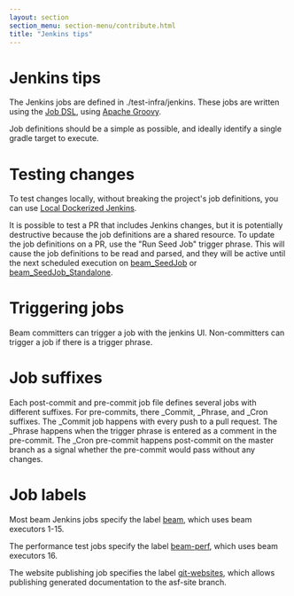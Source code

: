 ```yaml
---
layout: section
section_menu: section-menu/contribute.html
title: "Jenkins tips"
---
```

<!--
Licensed under the Apache License, Version 2.0 (the "License");
you may not use this file except in compliance with the License.
You may obtain a copy of the License at

http://www.apache.org/licenses/LICENSE-2.0

Unless required by applicable law or agreed to in writing, software
distributed under the License is distributed on an "AS IS" BASIS,
WITHOUT WARRANTIES OR CONDITIONS OF ANY KIND, either express or implied.
See the License for the specific language governing permissions and
limitations under the License.
-->

# Jenkins tips

The Jenkins jobs are defined in ./test-infra/jenkins. These jobs are written using the
[Job DSL](https://jenkinsci.github.io/job-dsl-plugin/), using [Apache Groovy](http://groovy-lang.org/).

Job definitions should be a simple as possible, and ideally identify a single gradle target to execute.

# Testing changes

To test changes locally, without breaking the project's job definitions,
you can use [Local Dockerized Jenkins](https://github.com/apache/beam/tree/master/.test-infra/dockerized-jenkins).

It is possible to test a PR that includes Jenkins changes, but it is potentially destructive because the job
definitions are a shared resource. To update the job definitions on a PR, use the "Run Seed Job" trigger phrase.
This will cause the job definitions to be read and parsed, and they will be active until the next
scheduled execution on [beam_SeedJob](https://builds.apache.org/job/beam_SeedJob/) or
[beam_SeedJob_Standalone](https://builds.apache.org/job/beam_SeedJob_Standalone/).

# Triggering jobs

Beam committers can trigger a job with the jenkins UI. Non-committers can trigger a job if there is a trigger
phrase.

# Job suffixes

Each post-commit and pre-commit job file defines several jobs with different suffixes. For pre-commits, there _Commit,
_Phrase, and _Cron suffixes. The _Commit job happens with every push to a pull request. The _Phrase happens when the
trigger phrase is entered as a comment in the pre-commit. The _Cron pre-commit happens post-commit on the master
branch as a signal whether the pre-commit would pass without any changes.

# Job labels
Most beam Jenkins jobs specify the label [beam](https://builds.apache.org/label/beam/), which uses beam executors 1-15.

The performance test jobs specify the label [beam-perf](https://builds.apache.org/label/beam-perf/), which uses beam
executors 16.

The website publishing job specifies the label [git-websites](https://builds.apache.org/label/git-websites/), which
allows publishing generated documentation to the asf-site branch.